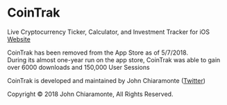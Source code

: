 # CoinTrak
Live Cryptocurrency Ticker, Calculator, and Investment Tracker for iOS<br>
[Website](https://jccherry.github.io/CoinTrak-Website/)

CoinTrak has been removed from the App Store as of 5/7/2018. <br>
During its almost one-year run on the app store, CoinTrak was able to gain over 6000 downloads and 150,000 User Sessions

CoinTrak is developed and maintained by John Chiaramonte ([Twitter](http://twitter.com/jchiaramonte_))

Copyright © 2018 John Chiaramonte, All Rights Reserved.
